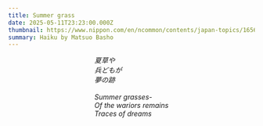 ```yaml
---
title: Summer grass
date: 2025-05-11T23:23:00.000Z
thumbnail: https://www.nippon.com/en/ncommon/contents/japan-topics/1656741/1656741.jpg
summary: Haiku by Matsuo Basho
---
```




<div style="width: max-content; margin: 0 auto; text-align: left;">
<i>
夏草や<br>
兵どもが<br>
夢の跡<br>

<br>
Summer grasses-<br>
Of the wariors remains<br>
Traces of dreams <br>
</i>
</div>